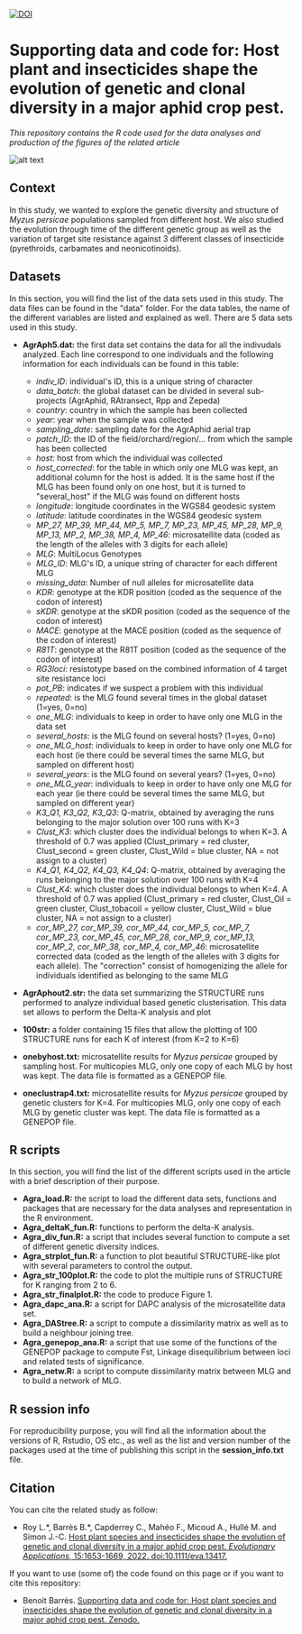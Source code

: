 [![DOI](https://zenodo.org/badge/41293576.svg)](https://zenodo.org/badge/latestdoi/41293576)
# Supporting data and code for: Host plant and insecticides shape the evolution of genetic and clonal diversity in a major aphid crop pest.
*This repository contains the R code used for the data analyses and production of the figures of the related article*

![alt text](https://am3pap005files.storage.live.com/y4mYreq84FFO7c5QbHRcPq_gwGer7NpFG6AP_IzV6Kpuj8z8JbcXNM9oVmCSUctcKa5FBnkGf1ynAGrDfFyJ3edz0V32Hzq1CtjWM3W2aQLIIE22rLzrmcupjoDUHIpnpmQzGIPPVdGiGmQ_02sx5gEkEaWWDuYETn7CgStK8A82doj8SPspdcFp-P9AJIrYa_x?width=1584&height=588&cropmode=none)


## Context
In this study, we wanted to explore the genetic diversity and structure of *Myzus persicae* populations sampled from different host. We also studied the evolution through time of the different genetic group as well as the variation of target site resistance against 3 different classes of insecticide (pyrethroids, carbamates and neonicotinoids). 


## Datasets
In this section, you will find the list of the data sets used in this study. The data files can be found in the "data" folder. For the data tables, the name of the different variables are listed and explained as well. There are 5 data sets used in this study.  

+ **AgrAph5.dat:** the first data set contains the data for all the indivudals analyzed. Each line correspond to one individuals and the following information for each individuals can be found in this table: 
  + *indiv_ID*: individual's ID, this is a unique string of character
  + *data_batch*: the global dataset can be divided in several sub-projects (AgrAphid, RAtransect, Rpp and Zepeda)
  + *country*: country in which the sample has been collected
  + *year*: year when the sample was collected
  + *sampling_date*: sampling date for the AgrAphid aerial trap
  + *patch_ID*: the ID of the field/orchard/region/… from which the sample has been collected
  + *host*: host from which the individual was collected
  + *host_corrected*: for the table in which only one MLG was kept, an additional column for the host is added. It is the same host if the MLG has been
found only on one host, but it is turned to "several_host" if the MLG was found on different hosts
  + *longitude*: longitude coordinates in the WGS84 geodesic system
  + *latitude*: latitude coordinates in the WGS84 geodesic system
  + *MP_27,	MP_39,	MP_44,	MP_5,	MP_7,	MP_23,	MP_45,	MP_28,	MP_9,	MP_13,	MP_2,	MP_38,	MP_4,	MP_46*: microsatellite data (coded as the length of the alleles with 3 digits for each allele)
  + *MLG*: MultiLocus Genotypes
  + *MLG_ID*: MLG's ID, a unique string of character for each different MLG
  + *missing_data*: Number of null alleles for microsatellite data
  + *KDR*: genotype at the KDR position (coded as the sequence of the codon of interest)
  + *sKDR*: genotype at the sKDR position (coded as the sequence of the codon of interest)
  + *MACE*: genotype at the MACE position (coded as the sequence of the codon of interest)
  + *R81T*: genotype at the R81T position (coded as the sequence of the codon of interest)
  + *RG3loci*: resistotype based on the combined information of 4 target site resistance loci
  + *pot_PB*: indicates if we suspect a problem with this individual
  + *repeated*: is the MLG found several times in the global dataset (1=yes, 0=no)
  + *one_MLG*: individuals to keep in order to have only one MLG in the data set
  + *several_hosts*: is the MLG found on several hosts? (1=yes, 0=no)
  + *one_MLG_host*: individuals to keep in order to have only one MLG for each host (ie there could be several times the same MLG, but sampled on different host)
  + *several_years*: is the MLG found on several years? (1=yes, 0=no)
  + *one_MLG_year*: individuals to keep in order to have only one MLG for each year (ie there could be several times the same MLG, but sampled on different year)
  + *K3_Q1,	K3_Q2,	K3_Q3*: Q-matrix, obtained by averaging the runs belonging to the major solution over 100 runs with K=3
  + *Clust_K3*: which cluster does the individual belongs to when K=3. A threshold of 0.7 was applied (Clust_primary = red cluster, Clust_second = green cluster, Clust_Wild = blue cluster, NA = not assign to a cluster)
  + *K4_Q1,	K4_Q2,	K4_Q3,	K4_Q4*: Q-matrix, obtained by averaging the runs belonging to the major solution over 100 runs with K=4
  + *Clust_K4*: which cluster does the individual belongs to when K=4. A threshold of 0.7 was applied (Clust_primary = red cluster, Clust_Oil = green cluster, Clust_tobacoil = yellow cluster, Clust_Wild = blue cluster, NA = not assign to a cluster)
  + *cor_MP_27,	cor_MP_39,	cor_MP_44,	cor_MP_5,	cor_MP_7,	cor_MP_23,	cor_MP_45,	cor_MP_28,	cor_MP_9,	cor_MP_13,	cor_MP_2,	cor_MP_38,	cor_MP_4,	cor_MP_46*: microsatellite corrected data (coded as the length of the alleles with 3 digits for each allele). The "correction" consist of homogenizing the allele for individuals identified as belonging to the same MLG 

+ **AgrAphout2.str:** the data set summarizing the STRUCTURE runs performed to analyze individual based genetic clusterisation. This data set allows to perform the Delta-K analysis and plot

+ **100str:** a folder containing 15 files that allow the plotting of 100 STRUCTURE runs for each K of interest (from K=2 to K=6)

+ **onebyhost.txt:** microsatellite results for *Myzus persicae* grouped by sampling host. For multicopies MLG, only one copy of each MLG by host was kept. The data file is formatted as a GENEPOP file. 

+ **oneclustrap4.txt:** microsatellite results for *Myzus persicae* grouped by genetic clusters for K=4. For multicopies MLG, only one copy of each MLG by genetic cluster was kept. The data file is formatted as a GENEPOP file.  


## R scripts
In this section, you will find the list of the different scripts used in the article with a brief description of their purpose.

+ **Agra_load.R:** the script to load the different data sets, functions and packages that are necessary for the data analyses and representation in the R environment. 
+ **Agra_deltaK_fun.R:** functions to perform the delta-K analysis. 
+ **Agra_div_fun.R:** a script that includes several function to compute a set of different genetic diversity indices. 
+ **Agra_strplot_fun.R:** a function to plot beautiful STRUCTURE-like plot with several parameters to control the output. 
+ **Agra_str_100plot.R:** the code to plot the multiple runs of STRUCTURE for K ranging from 2 to 6. 
+ **Agra_str_finalplot.R:** the code to produce Figure 1. 
+ **Agra_dapc_ana.R:** a script for DAPC analysis of the microsatellite data set. 
+ **Agra_DAStree.R:** a script to compute a dissimilarity matrix as well as to build a neighbour joining tree. 
+ **Agra_genepop_ana.R:** a script that use some of the functions of the GENEPOP package to compute Fst, Linkage disequilibrium between loci and related tests of significance. 
+ **Agra_netw.R:** a script to compute dissimilarity matrix between MLG and to build a network of MLG. 


## R session info
For reproducibility purpose, you will find all the information about the versions of R, Rstudio, OS etc., as well as the list and version number of the packages used at the time of publishing this script in the **session_info.txt** file.


## Citation
You can cite the related study as follow: 
+ Roy L.\*, Barrès B.\*, Capderrey C., Mahéo F., Micoud A., Hullé M. and Simon J.-C.
[Host plant species and insecticides shape the evolution of genetic and clonal diversity in a major aphid crop pest. *Evolutionary Applications*, 15:1653-1669, 2022. doi:10.1111/eva.13417.](https://onlinelibrary.wiley.com/doi/10.1111/eva.13417)

If you want to use (some of) the code found on this page or if you want to cite this repository:
+ Benoit Barrès. [Supporting data and code for: Host plant species and insecticides shape the evolution of genetic and clonal diversity in a major aphid crop pest. Zenodo.](https://zenodo.org/badge/latestdoi/41293576)

